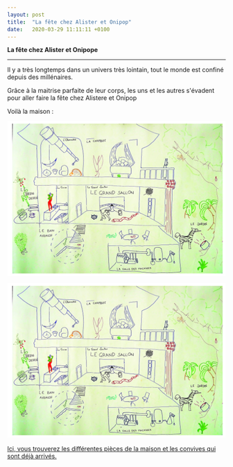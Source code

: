```yaml
---
layout: post
title:  "La fête chez Alister et Onipop"
date:   2020-03-29 11:11:11 +0100
---
```


**La fête chez Alister et Onipope**

***
Il y a très longtemps dans un univers très lointain, tout le monde est confiné depuis des millénaires.

Grâce à la maitrise parfaite de leur corps, les uns et les autres s'évadent pour aller faire la fête chez Alistere et Onipop 

Voilà la maison : 

![La Maison](https://raw.githubusercontent.com/edacook/Alistere-et-Onipop/master/assets/PlanAeO.jpg)

![La Maison](/assets/PlanAeO.jpg)

[Ici, vous trouverez les différentes pièces de la maison et les convives qui sont déjà arrivés.](https://discord.gg/rEqBDPk)
